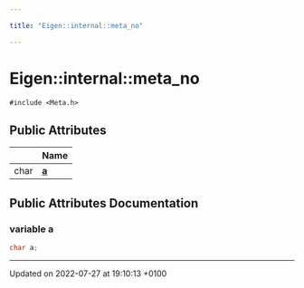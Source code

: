 ```yaml
---

title: "Eigen::internal::meta_no"

---
```


# Eigen::internal::meta_no






`#include <Meta.h>`

## Public Attributes

|                | Name           |
| -------------- | -------------- |
| char | **[a](http://example.org/classes/structeigen_1_1internal_1_1meta__no/#variable-a)**  |

## Public Attributes Documentation

### variable a

```cpp
char a;
```


-------------------------------

Updated on 2022-07-27 at 19:10:13 +0100